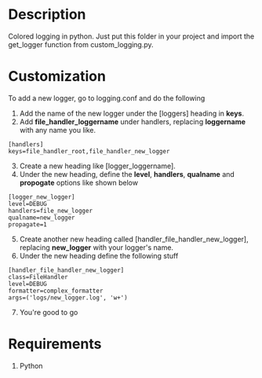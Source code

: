 # Description
Colored logging in python. Just put this folder in your project and import the get_logger function from custom_logging.py.

# Customization
To add a new logger, go to logging.conf and do the following
1. Add the name of the new logger under the \[loggers] heading in **keys**.
2. Add **file_handler_loggername** under handlers, replacing **loggername** with any name you like.
```
[handlers]
keys=file_handler_root,file_handler_new_logger
```
3. Create a new heading like \[logger_loggername].
4. Under the new heading, define the **level**, **handlers**, **qualname** and **propogate** options like shown below
```
[logger_new_logger]
level=DEBUG
handlers=file_new_logger
qualname=new_logger
propagate=1
```
5. Create another new heading called \[handler_file_handler_new_logger], replacing **new_logger** with your logger's name.
6. Under the new heading define the following stuff
```
[handler_file_handler_new_logger]
class=FileHandler
level=DEBUG
formatter=complex_formatter
args=('logs/new_logger.log', 'w+')
```
7. You're good to go

# Requirements
1. Python